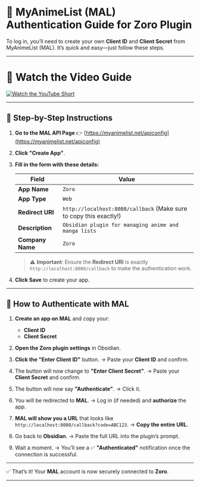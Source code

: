 # 🔐 MyAnimeList (MAL) Authentication Guide for Zoro Plugin

To log in, you’ll need to create your own **Client ID** and **Client Secret** from MyAnimeList (MAL). It’s quick and easy—just follow these steps.

---

# 🎥 Watch the Video Guide
[![Watch the YouTube Short](https://img.youtube.com/vi/SIOmZo6MSh4/0.jpg)](https://youtube.com/shorts/SIOmZo6MSh4)

---

## 📌 Step-by-Step Instructions

1. **Go to the MAL API Page**
   👉 [https://myanimelist.net/apiconfig](https://myanimelist.net/apiconfig)

2. **Click "Create App"**.

3. **Fill in the form with these details:**

   | Field            | Value                                                              |
   | ---------------- | ------------------------------------------------------------------ |
   | **App Name**     | `Zoro`                                                             |
   | **App Type**     | `Web`                                                              |
   | **Redirect URI** | `http://localhost:8080/callback` (Make sure to copy this exactly!) |
   | **Description**  | `Obsidian plugin for managing anime and manga lists`               |
   | **Company Name** | `Zoro`                                                             |

   > ⚠️ **Important**: Ensure the **Redirect URI** is exactly `http://localhost:8080/callback` to make the authentication work.

4. **Click Save** to create your app.

---

## 🔐 How to Authenticate with MAL

1. **Create an app on MAL** and copy your:

   * **Client ID**
   * **Client Secret**

2. **Open the Zoro plugin settings** in Obsidian.

3. **Click the "Enter Client ID"** button.
   → Paste your **Client ID** and confirm.

4. The button will now change to **"Enter Client Secret"**.
   → Paste your **Client Secret** and confirm.

5. The button will now say **"Authenticate"**.
   → Click it.

6. You will be redirected to **MAL**.
   → Log in (if needed) and **authorize** the app.

7. **MAL will show you a URL** that looks like `http://localhost:8080/callback?code=ABC123`.
   → **Copy the entire URL**.

8. Go back to **Obsidian**.
   → Paste the full URL into the plugin’s prompt.

9. Wait a moment.
   → You’ll see a ✅ **"Authenticated"** notification once the connection is successful.

---

✅ That’s it! Your **MAL** account is now securely connected to **Zoro**.

---
